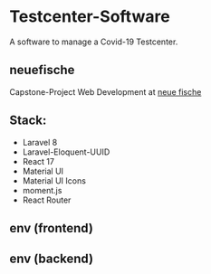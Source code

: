 # Testcenter-Software
A software to manage a Covid-19 Testcenter. 

## neuefische
Capstone-Project Web Development at [neue fische](https://www.neuefische.de/)

## Stack:
* Laravel 8
* Laravel-Eloquent-UUID
* React 17
* Material UI
* Material UI Icons
* moment.js
* React Router


## env (frontend)

## env (backend)